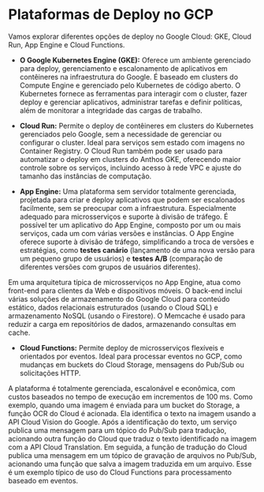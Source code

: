 # Plataformas de Deploy no GCP

Vamos explorar diferentes opções de deploy no Google Cloud: GKE, Cloud Run, App Engine e Cloud Functions.

- **O Google Kubernetes Engine (GKE):** Oferece um ambiente gerenciado para deploy, gerenciamento e escalonamento de aplicativos em contêineres na infraestrutura do Google. É baseado em clusters do Compute Engine e gerenciado pelo Kubernetes de código aberto. O Kubernetes fornece as ferramentas para interagir com o cluster, fazer deploy e gerenciar aplicativos, administrar tarefas e definir políticas, além de monitorar a integridade das cargas de trabalho. 

- **Cloud Run:** Permite o deploy de contêineres em clusters do Kubernetes gerenciados pelo Google, sem a necessidade de gerenciar ou configurar o cluster. Ideal para serviços sem estado com imagens no Container Registry. O Cloud Run também pode ser usado para automatizar o deploy em clusters do Anthos GKE, oferecendo maior controle sobre os serviços, incluindo acesso à rede VPC e ajuste do tamanho das instâncias de computação.

- **App Engine:** Uma plataforma sem servidor totalmente gerenciada, projetada para criar e deploy aplicativos que podem ser escalonados facilmente, sem se preocupar com a infraestrutura. Especialmente adequado para microsserviços e suporte à divisão de tráfego. É possível ter um aplicativo do App Engine, composto por um ou mais serviços, cada um com várias versões e instâncias. O App Engine oferece suporte à divisão de tráfego, simplificando a troca de versões e estratégias, como **testes canário** (lançamento de uma nova versão para um pequeno grupo de usuários) e **testes A/B** (comparação de diferentes versões com grupos de usuários diferentes).

Em uma arquitetura típica de microsserviços no App Engine, atua como front-end para clientes da Web e dispositivos móveis. O back-end inclui várias soluções de armazenamento do Google Cloud para conteúdo estático, dados relacionais estruturados (usando o Cloud SQL) e armazenamento NoSQL (usando o Firestore). O Memcache é usado para reduzir a carga em repositórios de dados, armazenando consultas em cache.

- **Cloud Functions:** Permite deploy de microsserviços flexíveis e orientados por eventos. Ideal para processar eventos no GCP, como mudanças em buckets do Cloud Storage, mensagens do Pub/Sub ou solicitações HTTP.

A plataforma é totalmente gerenciada, escalonável e econômica, com custos baseados no tempo de execução em incrementos de 100 ms. Como exemplo, quando uma imagem é enviada para um bucket do Storage, a função OCR do Cloud é acionada. Ela identifica o texto na imagem usando a API Cloud Vision do Google. Após a identificação do texto, um serviço publica uma mensagem para um tópico do Pub/Sub para tradução, acionando outra função do Cloud que traduz o texto identificado na imagem com a API Cloud Translation. Em seguida, a função de tradução do Cloud publica uma mensagem em um tópico de gravação de arquivos no Pub/Sub, acionando uma função que salva a imagem traduzida em um arquivo. Esse é um exemplo típico de uso do Cloud Functions para processamento baseado em eventos.